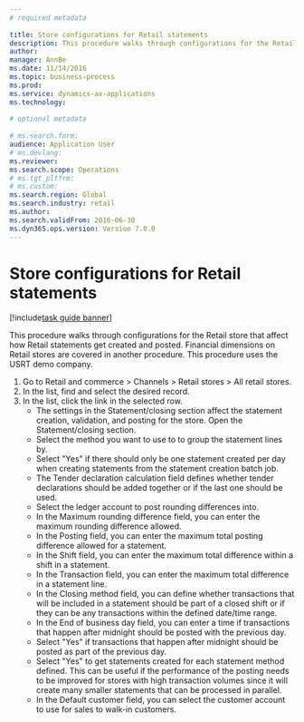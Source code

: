 ```yaml
--- 
# required metadata 
 
title: Store configurations for Retail statements
description: This procedure walks through configurations for the Retail store that affect how Retail statements get created and posted. 
author: 
manager: AnnBe 
ms.date: 11/14/2016
ms.topic: business-process 
ms.prod:  
ms.service: dynamics-ax-applications 
ms.technology:  
 
# optional metadata 
 
# ms.search.form:   
audience: Application User 
# ms.devlang:  
ms.reviewer: 
ms.search.scope: Operations 
# ms.tgt_pltfrm:  
# ms.custom:  
ms.search.region: Global
ms.search.industry: retail
ms.author: 
ms.search.validFrom: 2016-06-30 
ms.dyn365.ops.version: Version 7.0.0 
---
```

# Store configurations for Retail statements

[!include[task guide banner](../includes/task-guide-banner.md)]

This procedure walks through configurations for the Retail store that affect how Retail statements get created and posted. Financial dimensions on Retail stores are covered in another procedure. This procedure uses the USRT demo company.

1. Go to Retail and commerce > Channels > Retail stores > All retail stores.
2. In the list, find and select the desired record.
3. In the list, click the link in the selected row.
    * The settings in the Statement/closing section affect the statement creation, validation, and posting for the store.  Open the Statement/closing section.  
    * Select the method you want to use to to group the statement lines by.  
    * Select "Yes" if there should only be one statement created per day when creating statements from the statement creation batch job.  
    * The Tender declaration calculation field defines whether tender declarations should be added together or if the last one should be used.  
    * Select the ledger account to post rounding differences into.  
    * In the Maximum rounding difference field, you can enter the maximum rounding difference allowed.  
    * In the Posting field, you can enter the maximum total posting difference allowed for a statement.  
    * In the Shift field, you can enter the maximum total difference within a shift in a statement.  
    * In the Transaction field, you can enter the maximum total difference in a statement line.  
    * In the Closing method field, you can define whether transactions that will be included in a statement should be part of a closed shift or if they can be any transactions within the defined date/time range.  
    * In the End of business day field, you can enter a time if transactions that happen after midnight should be posted with the previous day.  
    * Select "Yes" if transactions that happen after midnight should be posted as part of the previous day.  
    * Select "Yes" to get statements created for each statement method defined. This can be useful if the performance of the posting needs to be improved for stores with high transaction volumes since it will create many smaller statements that can be processed in parallel.  
    * In the Default customer field, you can select the customer account to use for sales to walk-in customers.  

